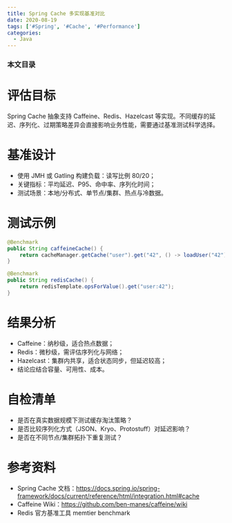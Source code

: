 ```yaml
---
title: Spring Cache 多实现基准对比
date: 2020-08-19
tags: ['#Spring', '#Cache', '#Performance']
categories:
  - Java
---
```


### 本文目录
<!-- toc -->

# 评估目标
Spring Cache 抽象支持 Caffeine、Redis、Hazelcast 等实现。不同缓存的延迟、序列化、过期策略差异会直接影响业务性能，需要通过基准测试科学选择。

# 基准设计
- 使用 JMH 或 Gatling 构建负载：读写比例 80/20；
- 关键指标：平均延迟、P95、命中率、序列化时间；
- 测试场景：本地/分布式、单节点/集群、热点与冷数据。

# 测试示例
```java
@Benchmark
public String caffeineCache() {
    return cacheManager.getCache("user").get("42", () -> loadUser("42"));
}

@Benchmark
public String redisCache() {
    return redisTemplate.opsForValue().get("user:42");
}
```

# 结果分析
- Caffeine：纳秒级，适合热点数据；
- Redis：微秒级，需评估序列化与网络；
- Hazelcast：集群内共享，适合状态同步，但延迟较高；
- 结论应结合容量、可用性、成本。

# 自检清单
- 是否在真实数据规模下测试缓存淘汰策略？
- 是否比较序列化方式（JSON、Kryo、Protostuff）对延迟影响？
- 是否在不同节点/集群拓扑下重复测试？

# 参考资料
- Spring Cache 文档：https://docs.spring.io/spring-framework/docs/current/reference/html/integration.html#cache
- Caffeine Wiki：https://github.com/ben-manes/caffeine/wiki
- Redis 官方基准工具 memtier benchmark
